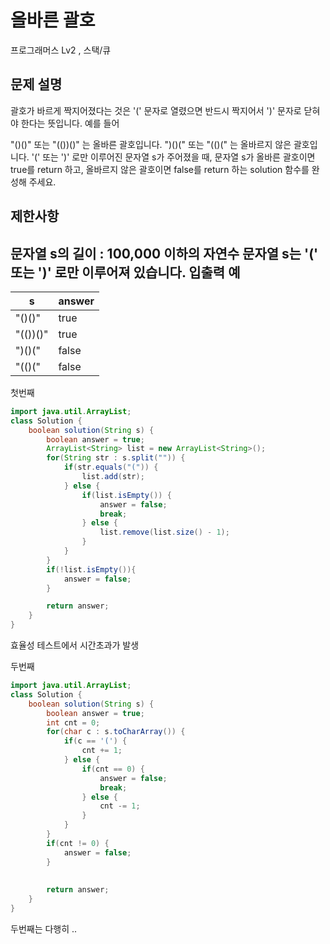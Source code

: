 올바른 괄호
==
프로그래머스 Lv2 , 스택/큐

문제 설명
---
괄호가 바르게 짝지어졌다는 것은 '(' 문자로 열렸으면 반드시 짝지어서 ')' 문자로 닫혀야 한다는 뜻입니다. 예를 들어

"()()" 또는 "(())()" 는 올바른 괄호입니다.
")()(" 또는 "(()(" 는 올바르지 않은 괄호입니다.
'(' 또는 ')' 로만 이루어진 문자열 s가 주어졌을 때, 문자열 s가 올바른 괄호이면 true를 return 하고, 올바르지 않은 괄호이면 false를 return 하는 solution 함수를 완성해 주세요.

제한사항
---
문자열 s의 길이 : 100,000 이하의 자연수
문자열 s는 '(' 또는 ')' 로만 이루어져 있습니다.
입출력 예
---
|s|answer|
|--|-----|
|"()()"|true|
|"(())()"|true|
|")()("|false|
|"(()("|false|

첫번째
```java
import java.util.ArrayList;
class Solution {
    boolean solution(String s) {
        boolean answer = true;
        ArrayList<String> list = new ArrayList<String>();
        for(String str : s.split("")) {
            if(str.equals("(")) {
                list.add(str);
            } else {
                if(list.isEmpty()) {
                    answer = false;
                    break;
                } else {
                    list.remove(list.size() - 1);
                }
            }
        }
        if(!list.isEmpty()){
            answer = false;
        }

        return answer;
    }
}
```
효율성 테스트에서 시간초과가 발생


두번째
```java
import java.util.ArrayList;
class Solution {
    boolean solution(String s) {
        boolean answer = true;
        int cnt = 0;
        for(char c : s.toCharArray()) {
            if(c == '(') {
                cnt += 1;
            } else {
                if(cnt == 0) {
                    answer = false;
                    break;
                } else {
                    cnt -= 1;
                }
            }
        }
        if(cnt != 0) {
            answer = false;
        }
        
        
        return answer;
    }
}
```
두번째는 다행히 ..

